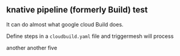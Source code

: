 ## knative pipeline (formerly Build) test

It can do almost what google cloud Build does.

Define steps in a `cloudbuild.yaml` file and triggermesh will process

another another five
